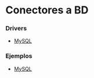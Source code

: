# Conectores a BD

### Drivers

- [MySQL](https://www.mysql.com/products/connector/)

### Ejemplos

- [MySQL](https://github.com/franlu/DAM-AD/tree/master/conectores/ConnMySQL.java)